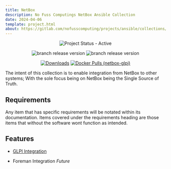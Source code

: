 ```yaml
---
title: NetBox
description: No Fuss Computings NetBox Ansible Collection
date: 2024-04-06
template: project.html
about: https://gitlab.com/nofusscomputing/projects/ansible/collections/netbox
---
```


<span style="text-align: center;">

![Project Status - Active](https://img.shields.io/badge/Project%20Status-Active-green?logo=gitlab&style=plastic)


![branch release version](https://img.shields.io/badge/dynamic/yaml?color=ff782e&logo=gitlab&style=plastic&label=Stable%20Release&query=%24.commitizen.version&url=https%3A//gitlab.com/nofusscomputing/projects/ansible/collections/phpipam_scan_agent%2F-%2Fraw%2Fmaster%2F.cz.yaml) 
![branch release version](https://img.shields.io/badge/dynamic/yaml?color=ff782e&logo=gitlab&style=plastic&label=Dev%20Release&query=%24.commitizen.version&url=https%3A//gitlab.com/nofusscomputing/projects/ansible/collections/phpipam_scan_agent%2F-%2Fraw%2Fdevelopment%2F.cz.yaml)


[![Downloads](https://img.shields.io/badge/dynamic/json?url=https%3A%2F%2Fgalaxy.ansible.com%2Fapi%2Fv3%2Fplugin%2Fansible%2Fcontent%2Fpublished%2Fcollections%2Findex%2Fnofusscomputing%2Fphpipam_scan_agent%2F&query=%24.download_count&style=plastic&logo=ansible&logoColor=white&label=Galaxy%20Downloads&labelColor=black&color=cyan)](https://galaxy.ansible.com/ui/repo/published/nofusscomputing/netbox/)
[![Docker Pulls (netbox-glpi)](https://img.shields.io/docker/pulls/nofusscomputing/netbox-glpi?style=plastic&logo=docker&logoColor=0db7ed&color=0db7ed)](https://hub.docker.com/r/nofusscomputing/netbox-glpi)


</span>

The intent of this collection is to enable integration from NetBox to other systems; With the sole focus being on NetBox being the Single Source of Truth.


## Requirements

Any item that has specific requirements will be notated within its documentation. Items covered under the requirements heading are those items that without the software wont function as intended.


## Features

- [GLPI Integration](role/glpi/index.md)

- Foreman Integration _Future_
